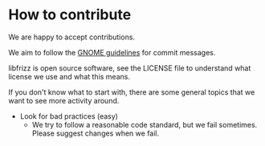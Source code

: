 How to contribute
=================
We are happy to accept contributions.

We aim to follow the [GNOME guidelines](https://wiki.gnome.org/Git/CommitMessages) for commit
messages.

libfrizz is open source software, see the LICENSE file to understand what license we use
and what this means.

If you don't know what to start with, there are some general topics that we want to see more
activity around.

* Look for bad practices (easy)
    - We try to follow a reasonable code standard, but we fail sometimes. Please suggest changes
      when we fail.
